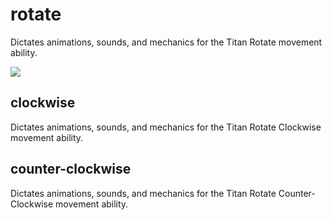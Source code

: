 # rotate
Dictates animations, sounds, and mechanics for the Titan Rotate movement ability.

![](https://media.giphy.com/media/26Ff4QJdCunrHk36g/giphy.gif)

## clockwise
Dictates animations, sounds, and mechanics for the Titan Rotate Clockwise movement ability.

## counter-clockwise
Dictates animations, sounds, and mechanics for the Titan Rotate Counter-Clockwise movement ability.
